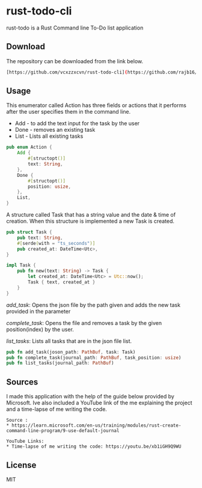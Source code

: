 # rust-todo-cli

rust-todo is a Rust Command line To-Do list application 

## Download
The repository can be downloaded from the link below.

```bash
[https://github.com/vcxzzxcvn/rust-todo-cli](https://github.com/rajb16/rust-todo-cli).git
```

## Usage
This enumerator called Action has three fields or actions that it performs after the user specifies them in the command line.

* Add - to add the text input for the task by the user 
* Done - removes an existing task
* List - Lists all existing tasks
```rust
pub enum Action {
    Add {
        #[structopt()]
        text: String,
    },
    Done {
        #[structopt()]
        position: usize,
    },
    List,
}
```
A structure called Task that has a string value and the date & time of creation. When this structure is implemented a new Task is created.
```rust
pub struct Task {
    pub text: String,
    #[serde(with = "ts_seconds")]
    pub created_at: DateTime<Utc>,
}

impl Task {
    pub fn new(text: String) -> Task {
        let created_at: DateTime<Utc> = Utc::now();
        Task { text, created_at }
    }
}
```
*add_task*: Opens the json file by the path given and adds the new task provided in the parameter

*complete_task*: Opens the file and removes a task by the given position(index) by the user.

*list_tasks*: Lists all tasks that are in the json file list.
```rust
pub fn add_task(joson_path: PathBuf, task: Task) 
pub fn complete_task(journal_path: PathBuf, task_position: usize)
pub fn list_tasks(journal_path: PathBuf)
```

## Sources
I made this application with the help of the guide below provided by Microsoft. Ive also included a YouTube link of the me explaining the project and a time-lapse of me writing the code.
```
Source :
* https://learn.microsoft.com/en-us/training/modules/rust-create-command-line-program/9-use-default-journal

YouTube Links:
* Time-lapse of me writing the code: https://youtu.be/xb1iGH9Q9WU
```

## License
MIT

